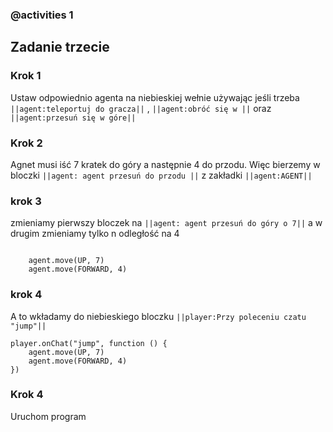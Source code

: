 ### @activities 1
## Zadanie trzecie
### Krok 1
Ustaw odpowiednio agenta na niebieskiej wełnie używając jeśli trzeba ``||agent:teleportuj do gracza||`` ,
``||agent:obróć się w ||`` oraz  ``||agent:przesuń się w góre||``
### Krok 2
Agnet musi iść 7 kratek do góry a następnie 4 do przodu. Więc bierzemy w bloczki
``||agent: agent przesuń do przodu ||`` z zakładki ``||agent:AGENT||``
### krok 3
zmieniamy pierwszy bloczek na ``||agent: agent przesuń do góry o 7||``
a w drugim zmieniamy tylko n odległość na 4
```blocks

    agent.move(UP, 7)
    agent.move(FORWARD, 4)

```
### krok 4
A to wkładamy do niebieskiego bloczku ``||player:Przy poleceniu czatu "jump"||``
```blocks
player.onChat("jump", function () {
    agent.move(UP, 7)
    agent.move(FORWARD, 4)
})

```
### Krok 4
Uruchom program
